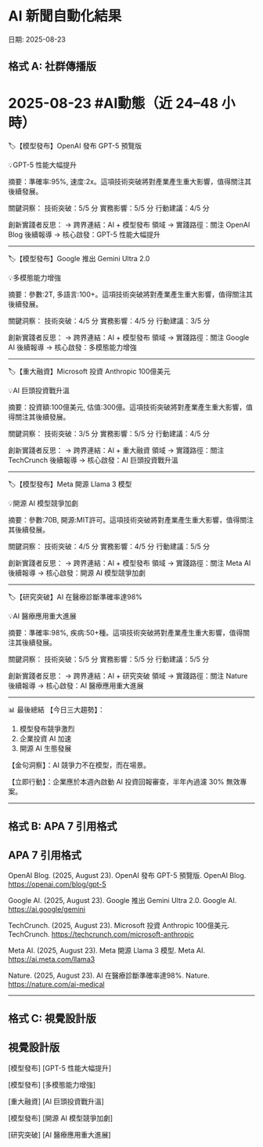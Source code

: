 # AI 新聞自動化結果
日期: 2025-08-23

## 格式 A: 社群傳播版
# 2025-08-23 #AI動態（近 24–48 小時）

🏷️【模型發布】OpenAI 發布 GPT-5 預覽版

💡GPT-5 性能大幅提升

摘要：準確率:95%, 速度:2x。這項技術突破將對產業產生重大影響，值得關注其後續發展。

關鍵洞察：
技術突破：5/5 分
實務影響：5/5 分
行動建議：4/5 分

創新實踐者反思：
→ 跨界連結：AI + 模型發布 領域
→ 實踐路徑：關注 OpenAI Blog 後續報導
→ 核心啟發：GPT-5 性能大幅提升

---

🏷️【模型發布】Google 推出 Gemini Ultra 2.0

💡多模態能力增強

摘要：參數:2T, 多語言:100+。這項技術突破將對產業產生重大影響，值得關注其後續發展。

關鍵洞察：
技術突破：4/5 分
實務影響：4/5 分
行動建議：3/5 分

創新實踐者反思：
→ 跨界連結：AI + 模型發布 領域
→ 實踐路徑：關注 Google AI 後續報導
→ 核心啟發：多模態能力增強

---

🏷️【重大融資】Microsoft 投資 Anthropic 100億美元

💡AI 巨頭投資戰升溫

摘要：投資額:100億美元, 估值:300億。這項技術突破將對產業產生重大影響，值得關注其後續發展。

關鍵洞察：
技術突破：3/5 分
實務影響：5/5 分
行動建議：4/5 分

創新實踐者反思：
→ 跨界連結：AI + 重大融資 領域
→ 實踐路徑：關注 TechCrunch 後續報導
→ 核心啟發：AI 巨頭投資戰升溫

---

🏷️【模型發布】Meta 開源 Llama 3 模型

💡開源 AI 模型競爭加劇

摘要：參數:70B, 開源:MIT許可。這項技術突破將對產業產生重大影響，值得關注其後續發展。

關鍵洞察：
技術突破：4/5 分
實務影響：4/5 分
行動建議：5/5 分

創新實踐者反思：
→ 跨界連結：AI + 模型發布 領域
→ 實踐路徑：關注 Meta AI 後續報導
→ 核心啟發：開源 AI 模型競爭加劇

---

🏷️【研究突破】AI 在醫療診斷準確率達98%

💡AI 醫療應用重大進展

摘要：準確率:98%, 疾病:50+種。這項技術突破將對產業產生重大影響，值得關注其後續發展。

關鍵洞察：
技術突破：5/5 分
實務影響：5/5 分
行動建議：5/5 分

創新實踐者反思：
→ 跨界連結：AI + 研究突破 領域
→ 實踐路徑：關注 Nature 後續報導
→ 核心啟發：AI 醫療應用重大進展

---

📊 最後總結
【今日三大趨勢】：
1. 模型發布競爭激烈
2. 企業投資 AI 加速
3. 開源 AI 生態發展

【金句洞察】：AI 競爭力不在模型，而在場景。

【立即行動】：企業應於本週內啟動 AI 投資回報審查，半年內過濾 30% 無效專案。

---

## 格式 B: APA 7 引用格式
## APA 7 引用格式

OpenAI Blog. (2025, August 23). OpenAI 發布 GPT-5 預覽版. OpenAI Blog. https://openai.com/blog/gpt-5

Google AI. (2025, August 23). Google 推出 Gemini Ultra 2.0. Google AI. https://ai.google/gemini

TechCrunch. (2025, August 23). Microsoft 投資 Anthropic 100億美元. TechCrunch. https://techcrunch.com/microsoft-anthropic

Meta AI. (2025, August 23). Meta 開源 Llama 3 模型. Meta AI. https://ai.meta.com/llama3

Nature. (2025, August 23). AI 在醫療診斷準確率達98%. Nature. https://nature.com/ai-medical



---

## 格式 C: 視覺設計版
## 視覺設計版

[模型發布]
[GPT-5 性能大幅提升]

[模型發布]
[多模態能力增強]

[重大融資]
[AI 巨頭投資戰升溫]

[模型發布]
[開源 AI 模型競爭加劇]

[研究突破]
[AI 醫療應用重大進展]


